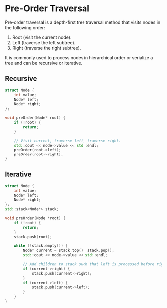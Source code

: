 # Pre-Order Traversal

Pre-order traversal is a depth-first tree traversal method that visits nodes in
the following order:

1. Root (visit the current node).
2. Left (traverse the left subtree).
3. Right (traverse the right subtree).

It is commonly used to process nodes in hierarchical order or serialize a tree
and can be recursive or iterative.

## Recursive

```c++
struct Node {
    int value;
    Node* left;
    Node* right;
};

void preOrder(Node* root) {
    if (!root) {
        return;
    }

    // Visit current, traverse left, traverse right.
    std::cout << node->value << std::endl;
    preOrder(root->left);
    preOrder(root->right);
}
```

## Iterative

```c++
struct Node {
    int value;
    Node* left;
    Node* right;
};
std::stack<Node*> stack;

void preOrder(Node *root) {
    if (!root) {
        return;
    }
    stack.push(root);

    while (!stack.empty()) {
        Node* current = stack.top(); stack.pop();
        std::cout << node->value << std::endl;

        // Add children to stack such that left is processed before right.
        if (current->right) {
            stack.push(current->right);
        }
        if (current->left) {
            stack.push(current->left);
        }
    }
}
```
